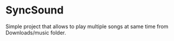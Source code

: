 # SyncSound

Simple project that allows to play multiple songs at same time from Downloads/music folder.
